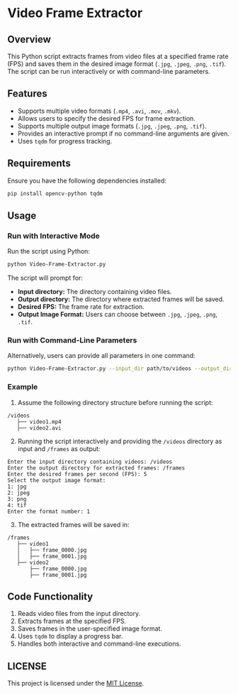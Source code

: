 # Video Frame Extractor

## Overview
This Python script extracts frames from video files at a specified frame rate (FPS) and saves them in the desired image format (`.jpg`, `.jpeg`, `.png`, `.tif`). The script can be run interactively or with command-line parameters.

## Features
- Supports multiple video formats (`.mp4`, `.avi`, `.mov`, `.mkv`).
- Allows users to specify the desired FPS for frame extraction.
- Supports multiple output image formats (`.jpg`, `.jpeg`, `.png`, `.tif`).
- Provides an interactive prompt if no command-line arguments are given.
- Uses `tqdm` for progress tracking.

## Requirements
Ensure you have the following dependencies installed:
```bash
pip install opencv-python tqdm
```

## Usage
### Run with Interactive Mode
Run the script using Python:
```bash
python Video-Frame-Extractor.py
```
The script will prompt for:
- **Input directory:** The directory containing video files.
- **Output directory:** The directory where extracted frames will be saved.
- **Desired FPS:** The frame rate for extraction.
- **Output Image Format:** Users can choose between `.jpg`, `.jpeg`, `.png`, `.tif`.

### Run with Command-Line Parameters
Alternatively, users can provide all parameters in one command:
```bash
python Video-Frame-Extractor.py --input_dir path/to/videos --output_dir path/to/output --fps 5 --img_format jpg
```

### Example
1. Assume the following directory structure before running the script:
```
/videos
   ├── video1.mp4
   ├── video2.avi
```
2. Running the script interactively and providing the `/videos` directory as input and `/frames` as output:
```
Enter the input directory containing videos: /videos
Enter the output directory for extracted frames: /frames
Enter the desired frames per second (FPS): 5
Select the output image format:
1: jpg
2: jpeg
3: png
4: tif
Enter the format number: 1
```
3. The extracted frames will be saved in:
```
/frames
   ├── video1
   │   ├── frame_0000.jpg
   │   ├── frame_0001.jpg
   ├── video2
       ├── frame_0000.jpg
       ├── frame_0001.jpg
```

## Code Functionality
1. Reads video files from the input directory.
2. Extracts frames at the specified FPS.
3. Saves frames in the user-specified image format.
4. Uses `tqdm` to display a progress bar.
5. Handles both interactive and command-line executions.

## LICENSE
This project is licensed under the [MIT License](LICENSE).
